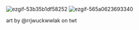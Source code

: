 ![ezgif-53b35b1df58252](https://github.com/user-attachments/assets/66beef1f-5b5e-4b6e-b2ec-4b89ac44807c)  ![ezgif-565a0623693340](https://github.com/user-attachments/assets/acece894-cb2c-45da-81b4-36b94e5b5d32) 

 art by @rrjwuckwwlak on twt






<!--
**junnyes/junnyes** is a ✨ _special_ ✨ repository because its `README.md` (this file) appears on your GitHub profile.

Here are some ideas to get you started:

- 🔭 I’m currently working on ...
- 🌱 I’m currently learning ...
- 👯 I’m looking to collaborate on ...
- 🤔 I’m looking for help with ...
- 💬 Ask me about ...
- 📫 How to reach me: ...
- 😄 Pronouns: ...
- ⚡ Fun fact: ...
-->

